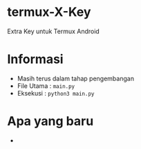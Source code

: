 # termux-X-Key
Extra Key untuk Termux Android


# Informasi
  
  * Masih terus dalam tahap pengembangan
  * File Utama :  <code>main.py</code>
  * Eksekusi :  <code>python3 main.py</code>


# Apa yang baru
-
